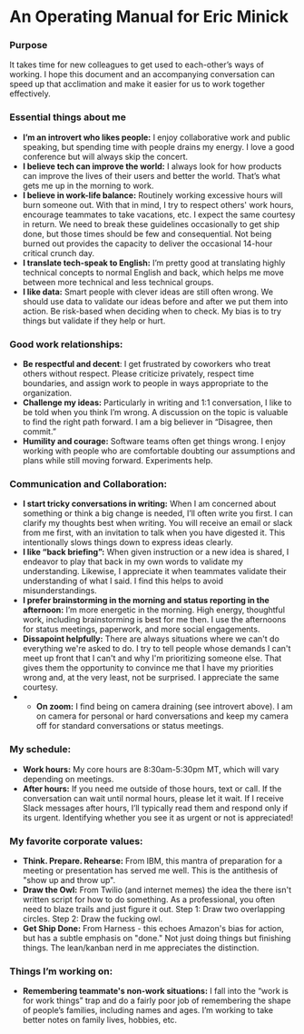 
# An Operating Manual for Eric Minick

### Purpose
It takes time for new colleagues to get used to each-other’s ways of working. I hope this document and an accompanying conversation can speed up that acclimation and make it easier for us to work together effectively.

### Essential things about me
*	**I’m an introvert who likes people:** I enjoy collaborative work and public speaking, but spending time with people drains my energy. I love a good conference but will always skip the concert.
*	**I believe tech can improve the world:** I always look for how products can improve the lives of their users and better the world. That’s what gets me up in the morning to work.
* **I believe in work-life balance:** Routinely working excessive hours will burn someone out. With that in mind, I try to respect others' work hours, encourage teammates to take vacations, etc. I expect the same courtesy in return. We need to break these guidelines occasionally to get ship done, but those times should be few and consequential. Not being burned out provides the capacity to deliver the occasional 14-hour critical crunch day. 
*	**I translate tech-speak to English:** I’m pretty good at translating highly technical concepts to normal English and back, which helps me move between more technical and less technical groups.
*	 **I like data:** Smart people with clever ideas are still often wrong. We should use data to validate our ideas before and after we put them into action. Be risk-based when deciding when to check. My bias is to try things but validate if they help or hurt.

### Good work relationships:
*	**Be respectful and decent**: I get frustrated by coworkers who treat others without respect. Please criticize privately, respect time boundaries, and assign work to people in ways appropriate to the organization.
*	**Challenge my ideas:** Particularly in writing and 1:1 conversation, I like to be told when you think I’m wrong. A discussion on the topic is valuable to find the right path forward. I am a big believer in “Disagree, then commit.”
*	**Humility and courage:** Software teams often get things wrong. I enjoy working with people who are comfortable doubting our assumptions and plans while still moving forward. Experiments help. 

### Communication and Collaboration:
*	**I start tricky conversations in writing:** When I am concerned about something or think a big change is needed, I’ll often write you first. I can clarify my thoughts best when writing. You will receive an email or slack from me first, with an invitation to talk when you have digested it. This intentionally slows things down to express ideas clearly.
*	**I like “back briefing”:** When given instruction or a new idea is shared, I endeavor to play that back in my own words to validate my understanding. Likewise, I appreciate it when teammates validate their understanding of what I said. I find this helps to avoid misunderstandings.
*	**I prefer brainstorming in the morning and status reporting in the afternoon:** I’m more energetic in the morning. High energy, thoughtful work, including brainstorming is best for me then. I use the afternoons for status meetings, paperwork, and more social engagements. 
*	**Dissapoint helpfully:** There are always situations where we can't do everything we're asked to do. I try to tell people whose demands I can't meet up front that I can't and why I'm prioritizing someone else. That gives them the opportunity to convince me that I have my priorities wrong and, at the very least, not be surprised. I appreciate the same courtesy.
*	*	**On zoom:** I find being on camera draining (see introvert above). I am on camera for personal or hard conversations and keep my camera off for standard conversations or status meetings.

### My schedule:
*	**Work hours:** My core hours are 8:30am-5:30pm MT, which will vary depending on meetings.
* **After hours:**  If you need me outside of those hours, text or call. If the conversation can wait until normal hours, please let it wait.  If I receive Slack messages after hours, I’ll typically read them and respond only if its urgent. Identifying whether you see it as urgent or not is appreciated!

### My favorite corporate values:
* **Think. Prepare. Rehearse:** From IBM, this mantra of preparation for a meeting or presentation has served me well. This is the antithesis of "show up and throw up".
* **Draw the Owl:** From Twilio (and internet memes) the idea the there isn't written script for how to do something. As a professional, you often need to blaze trails and just figure it out. Step 1: Draw two overlapping circles. Step 2: Draw the fucking owl.
*  **Get Ship Done:** From Harness - this echoes Amazon's bias for action, but has a subtle emphasis on "done." Not just doing things but finishing things. The lean/kanban nerd in me appreciates the distinction. 

### Things I’m working on:
*	**Remembering teammate's non-work situations:** I fall into the “work is for work things” trap and do a fairly poor job of remembering the shape of people’s families, including names and ages. I’m working to take better notes on family lives, hobbies, etc.

